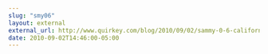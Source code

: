 ```yaml
---
slug: "smy06"
layout: external
external_url: http://www.quirkey.com/blog/2010/09/02/sammy-0-6-california-suite/
date: 2010-09-02T14:46:00-05:00
---
```

